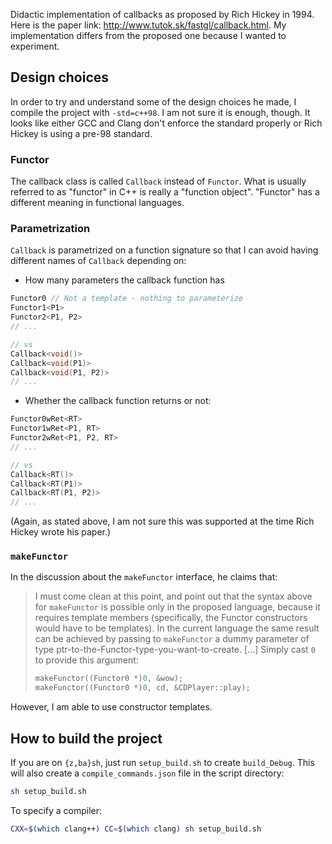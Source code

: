 Didactic implementation of callbacks as proposed by Rich Hickey in 1994. Here
is the paper link: <http://www.tutok.sk/fastgl/callback.html>. My
implementation differs from the proposed one because I wanted to experiment.


## Design choices

In order to try and understand some of the design choices he made, I compile
the project with `-std=c++98`. I am not sure it is enough, though. It looks
like either GCC and Clang don't enforce the standard properly or Rich Hickey is
using a pre-98 standard.


### Functor

The callback class is called `Callback` instead of `Functor`. What is usually
referred to as "functor" in C++ is really a "function object". "Functor" has a
different meaning in functional languages.

### Parametrization

`Callback` is parametrized on a function signature so that I can avoid having
different names of `Callback` depending on:

 * How many parameters the callback function has
 ```cpp
Functor0 // Not a template - nothing to parameterize
Functor1<P1>
Functor2<P1, P2>
// ...

// vs
Callback<void()>
Callback<void(P1)>
Callback<void(P1, P2)>
// ...
 ```

 * Whether the callback function returns or not:
 ```cpp
Functor0wRet<RT>
Functor1wRet<P1, RT>
Functor2wRet<P1, P2, RT>
// ...

// vs
Callback<RT()>
Callback<RT(P1)>
Callback<RT(P1, P2)>
// ...
 ```

(Again, as stated above, I am not sure this was supported at the time Rich
Hickey wrote his paper.)


### `makeFunctor`

In the discussion about the `makeFunctor` interface, he claims that:

> I must come clean at this point, and point out that the syntax above for
> `makeFunctor` is possible only in the proposed language, because it requires
> template members (specifically, the Functor constructors would have to be
> templates).
In the current language the same result can be achieved by
> passing to `makeFunctor` a dummy parameter of type
> ptr-to-the-Functor-type-you-want-to-create. [...] Simply cast `0` to provide
> this argument:
>
> ```cpp
> makeFunctor((Functor0 *)0, &wow);
> makeFunctor((Functor0 *)0, cd, &CDPlayer::play);
> ```

However, I am able to use constructor templates.


## How to build the project

If you are on `{z,ba}sh`, just run `setup_build.sh` to create `build_Debug`.
This will also create a `compile_commands.json` file in the script directory:

```sh
sh setup_build.sh
```

To specify a compiler:

```sh
CXX=$(which clang++) CC=$(which clang) sh setup_build.sh
```

